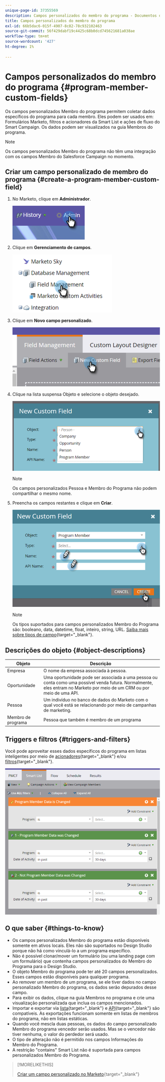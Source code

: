 ```yaml
---
unique-page-id: 37355569
description: Campos personalizados do membro do programa - Documentos do Marketo - Documentação do produto
title: Campos personalizados do membro do programa
exl-id: 66b5dac6-015f-4907-8c82-78c932102463
source-git-commit: 56f429dabf19c4425c68b0dcd745621681a038ae
workflow-type: tm+mt
source-wordcount: '427'
ht-degree: 1%

---
```


# Campos personalizados do membro do programa {#program-member-custom-fields}

Os campos personalizados Membro do programa permitem coletar dados específicos do programa para cada membro. Eles podem ser usados em: Formulários Marketo, filtros e acionadores da Smart List e ações de fluxo do Smart Campaign. Os dados podem ser visualizados na guia Membros do programa.

>[!NOTE]
>
>Os campos personalizados Membro do programa não têm uma integração com os campos Membro do Salesforce Campaign no momento.

## Criar um campo personalizado de membro do programa {#create-a-program-member-custom-field}

1. No Marketo, clique em **Administrador**.

   ![](assets/one.png)

1. Clique em **Gerenciamento de campos**.

   ![](assets/two.png)

1. Clique em **Novo campo personalizado**.

   ![](assets/three.png)

1. Clique na lista suspensa Objeto e selecione o objeto desejado.

   ![](assets/four.png)

   >[!NOTE]
   >
   >Os campos personalizados Pessoa e Membro do Programa não podem compartilhar o mesmo nome.

1. Preencha os campos restantes e clique em **Criar**.

   ![](assets/five.png)

   >[!NOTE]
   >
   >Os tipos suportados para campos personalizados Membro do Programa são: booleano, data, datetime, float, inteiro, string, URL. [Saiba mais sobre tipos de campo](/help/marketo/product-docs/administration/field-management/custom-field-type-glossary.md){target=&quot;_blank&quot;}.

## Descrições do objeto {#object-descriptions}

| Objeto | Descrição |
|---|---|
| Empresa | O nome da empresa associada à pessoa. |
| Oportunidade | Uma oportunidade pode ser associada a uma pessoa ou conta como uma possível venda futura. Normalmente, eles entram no Marketo por meio de um CRM ou por meio de uma API. |
| Pessoa | Um indivíduo no banco de dados do Marketo com o qual você está se relacionando por meio de campanhas de marketing. |
| Membro de programa | Pessoa que também é membro de um programa |

## Triggers e filtros {#triggers-and-filters}

Você pode aproveitar esses dados específicos do programa em listas inteligentes por meio de [acionadores](/help/marketo/product-docs/core-marketo-concepts/smart-campaigns/creating-a-smart-campaign/define-smart-list-for-smart-campaign-trigger.md){target=&quot;_blank&quot;} e/ou [filtros](/help/marketo/product-docs/core-marketo-concepts/smart-lists-and-static-lists/creating-a-smart-list/find-and-add-filters-to-a-smart-list.md){target=&quot;_blank&quot;}.

![](assets/six.png)

## O que saber {#things-to-know}

* Os campos personalizados Membro do programa estão disponíveis somente em ativos locais. Eles não são suportados no Design Studio porque não há como vinculá-lo a um programa específico.
* Não é possível clonar/mover um formulário (ou uma landing page com um formulário) que contenha campos personalizados do Membro do Programa para o Design Studio.
* O objeto Membro do programa pode ter até 20 campos personalizados. Esses campos estão disponíveis para qualquer programa.
* Ao remover um membro de um programa, se ele tiver dados no campo personalizado Membro do programa, os dados serão depurados desse campo.
* Para exibir os dados, clique na guia Membros no programa e crie uma visualização personalizada que inclua os campos mencionados.
* Importar e exportar via [lista](/help/marketo/getting-started/quick-wins/import-a-list-of-people.md){target=&quot;_blank&quot;} e [API](https://developers.marketo.com/){target=&quot;_blank&quot;} são compatíveis. As exportações funcionam somente em listas de membros do programa, não em listas estáticas.
* Quando você mescla duas pessoas, os dados do campo personalizado Membro do programa vencedor serão usados. Mas se o vencedor não tiver nenhuma, o valor do perdedor será usado.
* O tipo de alteração não é permitido nos campos Informações do Membro do Programa.
* A restrição &quot;contains&quot; Smart List não é suportada para campos personalizados Membro do Programa.

>[!MORELIKETHIS]
>
>[Criar um campo personalizado no Marketo](/help/marketo/product-docs/administration/field-management/create-a-custom-field-in-marketo.md){target=&quot;_blank&quot;}
